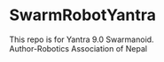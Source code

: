 # SwarmRobotYantra
This repo is for Yantra 9.0 Swarmanoid. 
<br>
Author-Robotics Association of Nepal
